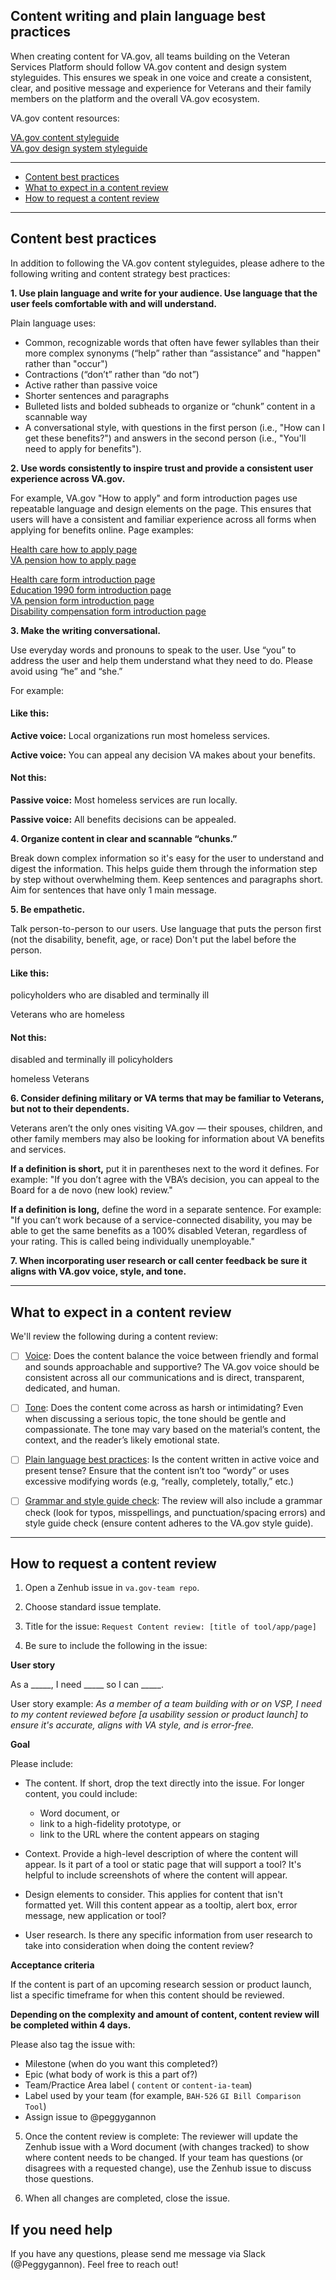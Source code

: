 
## Content writing and plain language best practices

When creating content for VA.gov, all teams building on the Veteran Services Platform should follow VA.gov content and design system styleguides. This ensures we speak in one voice and create a consistent, clear, and positive message and experience for Veterans and their family members on the platform and the overall VA.gov ecosystem.

VA.gov content resources: 

[VA.gov content styleguide](https://design.va.gov/content-style-guide/) <br>
[VA.gov design system styleguide]( https://design.va.gov/documentation/)  <br>


<hr>

* [Content best practices](#best-practices)
* [What to expect in a content review](#what-to-expect-content-review)
* [How to request a content review](#how-to-request-content-review)

<hr>

## Content best practices
In addition to following the VA.gov content styleguides, please adhere to the following writing and content strategy best practices:   

**1. Use plain language and write for your audience. Use language that the user feels comfortable with and will understand.** 

Plain language uses: 
-	Common, recognizable words that often have fewer syllables than their more complex synonyms (“help” rather than “assistance” and "happen" rather than "occur")
-	Contractions (“don’t” rather than “do not”)
-	Active rather than passive voice
-	Shorter sentences and paragraphs
-	Bulleted lists and bolded subheads to organize or “chunk” content in a scannable way
-	A conversational style, with questions in the first person (i.e., "How can I get these benefits?") and answers in the second person (i.e., "You'll need to apply for benefits").

**2. Use words consistently to inspire trust and provide a consistent user experience across VA.gov.** 

For example, VA.gov "How to apply" and form introduction pages use repeatable language and design elements on the page. This ensures that users will have a consistent and familiar experience across all forms when applying for benefits online. 
Page examples: 

[Health care how to apply page](https://www.va.gov/health-care/how-to-apply/) <br>
[VA pension how to apply page](https://www.va.gov/pension/how-to-apply/) <br>

[Health care form introduction page](https://www.va.gov/health-care/apply/application/introduction) <br>
[Education 1990 form introduction page](https://www.va.gov/education/apply-for-education-benefits/application/1990/introduction) <br>
[VA pension form introduction page](https://www.va.gov/pension/application/527EZ/introduction) <br>
[Disability compensation form introduction page](https://www.va.gov/disability/file-disability-claim-form-21-526ez/introduction) <br>


**3. Make the writing conversational.**

Use everyday words and pronouns to speak to the user.  Use “you” to address the user and help them understand what they need to do. Please avoid using “he” and “she.” 

For example: 
<div class="do-dont">
<div class="do-dont__do">
<h4 class="do-dont__heading">Like this:</h4>
<div class="do-dont__content" markdown="1">

**Active voice:** Local organizations run most homeless services.

**Active voice:** You can appeal any decision VA makes about your benefits.

</div>
</div>
<div class="do-dont__dont">
<h4 class="do-dont__heading">Not this:</h4>
<div class="do-dont__content" markdown="1">

**Passive voice:** Most homeless services are run locally.	

**Passive voice:** All benefits decisions can be appealed.	
</div>
</div>


**4. Organize content in clear and scannable “chunks.”**

Break down complex information so it's easy for the user to understand and digest the information. This helps guide them through the information step by step without overwhelming them.  Keep sentences and paragraphs short.	Aim for sentences that have only 1 main message. 


**5. Be empathetic.**

Talk person-to-person to our users. Use language that puts the person first (not the disability, benefit, age, or race)
Don't put the label before the person.

<div class="do-dont">
<div class="do-dont__do">
<h4 class="do-dont__heading">Like this:</h4>
<div class="do-dont__content" markdown="1">
 
policyholders who are disabled and terminally ill

Veterans who are homeless

</div>
</div>
<div class="do-dont__dont">
<h4 class="do-dont__heading">Not this:</h4>
<div class="do-dont__content" markdown="1">
 
disabled and terminally ill policyholders	

homeless Veterans	
</div>
</div>

**6. Consider defining military or VA terms that may be familiar to Veterans, but not to their dependents.** 

Veterans aren’t the only ones visiting VA.gov — their spouses, children, and other family members may also be looking for information about VA benefits and services. 

**If a definition is short,** put it in parentheses next to the word it defines. 
For example: "If you don’t agree with the VBA’s decision, you can appeal to the Board for a de novo (new look) review."

**If a definition is long,** define the word in a separate sentence. 
For example: "If you can’t work because of a service-connected disability, you may be able to get the same benefits as a 100% disabled Veteran, regardless of your rating. This is called being individually unemployable."

**7. When incorporating user research or call center feedback be sure it aligns with VA.gov voice, style, and tone.** 

--------

## What to expect in a content review

We'll review the following during a content review: 

-	[ ] [Voice](https://design.va.gov/content-style-guide/content-principles.html): Does the content balance the voice between friendly and formal and sounds approachable and supportive? The VA.gov voice should be consistent across all our communications and is direct, transparent, dedicated, and human.

-	[ ] [Tone](https://design.va.gov/content-style-guide/content-principles.html): Does the content come across as harsh or intimidating? Even when discussing a serious topic, the tone should be gentle and compassionate. The tone may vary based on the material’s content, the context, and the reader’s likely emotional state.

-	[ ] [Plain language best practices](https://design.va.gov/content-style-guide/content-principles.html): Is the content written in active voice and present tense? Ensure that the content isn’t too “wordy” or uses excessive modifying words (e.g, “really, completely, totally,” etc.)

-	[ ] [Grammar and style guide check](https://design.va.gov/content-style-guide/): The review will also include a grammar check (look for typos, misspellings, and punctuation/spacing errors) and style guide check (ensure content adheres to the VA.gov style guide).

-------- 

## How to request a content review

1. Open a Zenhub issue in ```va.gov-team repo```.
2. Choose standard issue template. 
3. Title for the issue: ```Request Content review: [title of tool/app/page]```

4. Be sure to include the following in the issue: 

**User story**

As a _____, I need _____ so I can _____.

User story example: *As a member of a team building with or on VSP, I need to my content reviewed before [a usability session or product launch] to ensure it's accurate, aligns with VA style, and is error-free.*

**Goal** 

 Please include: 
*	The content. If short, drop the text directly into the issue. For longer content, you could include: 
       * Word document, or 
       * link to a high-fidelity prototype, or 
       * link to the URL where the content appears on staging
        
*	Context. Provide a high-level description of where the content will appear. Is it part of a tool or static page that will support a tool? It's helpful to include screenshots of where the content will appear. 
*	Design elements to consider. This applies for content that isn't formatted yet. Will this content appear as a tooltip, alert box, error message, new application or tool? 
*	User research. Is there any specific information from user research to take into consideration when doing the content review? 

**Acceptance criteria**

If the content is part of an upcoming research session or product launch, list a specific timeframe for when this content should be reviewed.

**Depending on the complexity and amount of content, content review will be completed within 4 days.** 

Please also tag the issue with:

-	Milestone (when do you want this completed?)
-	Epic (what body of work is this a part of?)
-	Team/Practice Area label  ( ```content``` or ```content-ia-team```)
- Label used by your team (for example, ```BAH-526``` ```GI Bill Comparison Tool```)
-	Assign issue to @peggygannon

5. Once the content review is complete:
The reviewer will update the Zenhub issue with a Word document (with changes tracked) to show where content needs to be changed.
If your team has questions (or disagrees with a requested change), use the Zenhub issue to discuss those questions.

6. When all changes are completed, close the issue.



## If you need help
If you have any questions, please send me message via Slack (@Peggygannon). Feel free to reach out!  

